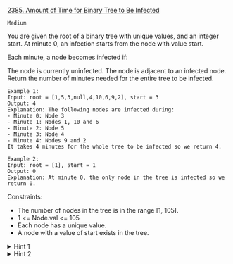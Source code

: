 [2385. Amount of Time for Binary Tree to Be Infected](https://leetcode.com/problems/amount-of-time-for-binary-tree-to-be-infected/)

`Medium`

You are given the root of a binary tree with unique values, and an integer start. At minute 0, an infection starts from the node with value start.

Each minute, a node becomes infected if:

The node is currently uninfected.
The node is adjacent to an infected node.
Return the number of minutes needed for the entire tree to be infected.

```
Example 1:
Input: root = [1,5,3,null,4,10,6,9,2], start = 3
Output: 4
Explanation: The following nodes are infected during:
- Minute 0: Node 3
- Minute 1: Nodes 1, 10 and 6
- Minute 2: Node 5
- Minute 3: Node 4
- Minute 4: Nodes 9 and 2
It takes 4 minutes for the whole tree to be infected so we return 4.

Example 2:
Input: root = [1], start = 1
Output: 0
Explanation: At minute 0, the only node in the tree is infected so we return 0.
```

Constraints:

- The number of nodes in the tree is in the range [1, 105].
- 1 <= Node.val <= 105
- Each node has a unique value.
- A node with a value of start exists in the tree.

<details>
<summary>Hint 1</summary>

Convert the tree to an undirected graph to make it easier to handle.
</details>

<details>
<summary>Hint 2</summary>

Use BFS starting at the start node to find the distance between each node and the start node. The answer is the maximum distance.
</details>